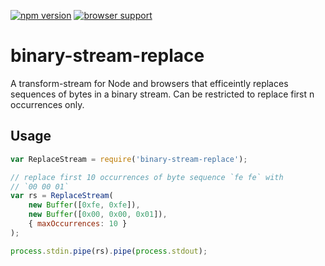 [![npm version](https://badge.fury.io/js/binary-stream-replace.svg)](http://badge.fury.io/js/binary-stream-replace)
[![browser support](https://ci.testling.com/regular/binary-stream-replace.png)](https://ci.testling.com/regular/binary-stream-replace)

binary-stream-replace
===
A transform-stream for Node and browsers that efficeintly replaces sequences of bytes in a binary stream. Can be restricted to replace first n occurrences only.

Usage
---

``` js
var ReplaceStream = require('binary-stream-replace');

// replace first 10 occurrences of byte sequence `fe fe` with
// `00 00 01`
var rs = ReplaceStream(
    new Buffer([0xfe, 0xfe]),
    new Buffer([0x00, 0x00, 0x01]),
    { maxOccurrences: 10 }
);

process.stdin.pipe(rs).pipe(process.stdout); 
```

